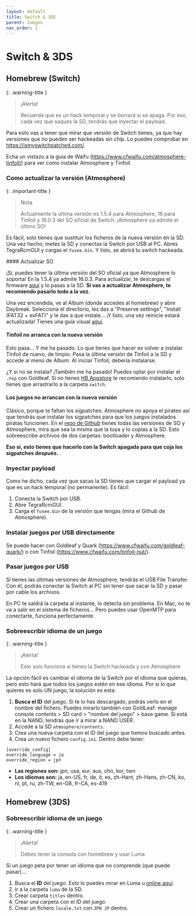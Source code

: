 ```yaml
---
layout: default
title: Switch & 3DS
parent: Juegos
nav_order: 1
---
```


# Switch & 3DS

## Homebrew (Switch)

{: .warning-title }
> ¡Alerta!
>
> Recuerda que es un hack temporal y se borrará si se apaga. Por eso, cada vez que saques la SD, tendrás que inyectar el payload.

Para esto vas a tener que mirar que versión de Switch tienes, ya que hay versiones que no pueden ser hackeadas sin chip. Lo puedes comprobar en https://ismyswitchpatched.com/.

Echa un vistazo a la guia de Waifu (https://www.cfwaifu.com/atmosphere-tinfoil/) para ver como instalar Atmosphere y Tinfoil.

### Como actualizar la versión (Atmosphere)

{: .important-title }
> Nota
>
> Actualmente la última versión es 1.5.4 para Atmosphere, 16 para Tinfoil y 16.0.3 del SO oficial de Switch. ¡Atmosphere ya admite el último SO!

Es fácil, solo tienes que sustituir los ficheros de la nueva versión en la SD. Una vez hecho, metes la SD y conectas la Switch por USB al PC. Abres TegraRcmGUI y cargas el `fusee.bin`. Y listo, se abrirá tu switch hackeada.

#### Actualizar SO

¡Sí, puedes tener la última versión del SO oficial ya que Atmosphere lo soporta! En la 1.5.4 ya admite 16.0.3. Para actualizar, te descargas el firmware [aquí](https://switchscene.org/resources/categories/firmwares-oficiales.7/) y lo pasas a la SD. **Si vas a actualizar Atmosphere, te recomiendo pasarlo todo a la vez.**

Una vez encendida, ve al Album (donde accedes al homebrew) y abre Daybreak. Selecciona el directorio, les das a "Preserve settings", "Install (FAT32 + exFAT)" y le das a que instale… ¡Y listo, una vez reinicie estará actualizada! Tienes una guía visual [aquí](https://switchscene.org/threads/gu%C3%ADa-para-actualizar-el-firmware-de-la-switch-con-daybreak.2663/).

#### Tinfoil no arranca con la nueva versión

Esto pasa… Y me ha pasado. Lo que tienes que hacer es volver a instalar Tinfoil de nuevo, de limpio. Pasa la última versión de Tinfoil a la SD y accede al menú de Album. Al iniciar Tinfoil, debería instalarse.

¿Y si no se instala? ¡También me ha pasado! Puedes optar por instalar el `.nsp` con Goldleaf. Si no tienes [HB Appstore](https://github.com/fortheusers/hb-appstore/releases) te recomiendo instalarlo, solo tienes que arrastrarlo a la carpeta `switch`.

#### Los juegos no arrancan con la nueva versión

Clásico, porque te faltan los sigpatches. Atmosphere no apoya el pirateo así que tendrás que instalar los sigpatches para que los juegos instalados piratas funcionen. En el [repo de Github](https://github.com/THZoria/AtmoPack-Vanilla/releases) tienes todas las versiones de SO y Atmosphere, mira que sea la misma que la tuya y lo copias a la SD. Esto sobreescribe archivos de dos carpetas: bootloader y Atmosphere.

**Eso sí, esto tienes que hacerlo con la Switch apagada para que coja los sigpatches después.**

### Inyectar payload

Como he dicho, cada vez que sacas la SD tienes que cargar el payload ya que es un hack temporal (no permanente). Es fácil:

1. Conecta la Switch por USB.
2. Abre TegraRcmGUI.
3. Carga el `fusee.bin` de la versión que tengas (mira el Github de Atmosphere).

### Instalar juegos por USB directamente

Se puede hacer con Goldleaf y Quark (https://www.cfwaifu.com/goldleaf-quark/) o con Tinfoil (https://www.cfwaifu.com/tinfoil-nut/).

### Pasar juegos por USB

Si tienes las últimas versiones de Atmosphere, tendrás el USB File Transfer. Con él, podrás conectar la Switch al PC sin tener que sacar la SD y pasar por cable los archivos.

En PC te saldrá la carpeta al instante, lo detecta sin problema. En Mac, no te va a salir en el sistema de ficheros… Pero puedes usar OpenMTP para conectarte, funciona perfectamente.

### Sobreescribir idioma de un juego

{: .warning-title }
> ¡Alerta!
>
> Esto solo funciona si tienes la Switch hackeada y con Atmosphere

La opción fácil es cambiar el idioma de la Switch por el idioma que quieras, pero esto hará que todos los juegos estén en ese idioma. Por si lo que quieres es solo UN juego, la solución es esta:

1. **Busca el ID** del juego. Si te lo has descargado, podrás verlo en el nombre del fichero. Puedes mirarlo también con GoldLeaf: manage console contents > SD card > "nombre del juego" > base game. Si está en la NAND, tendrás que ir a mirar a NAND USER.
2. Accede a la SD `atmosphere/contents`.
3. Crea una nueva carpeta con el ID del juego que hemos buscado antes.
4. Crea un nuevo fichero `config.ini`. Dentro debe tener:

```
[override_config] 
override_language = ja 
override_region = jpn
```

- **Las regiones son:** jpn, usa, eur, aus, chn, kor, twn
- **Los idiomas son:** ja, en-US, fr, de, it, es, zh-Hant, zh-Hans, zh-CN, ko, nl, pt, ru, zh-TW, en-GB, fr-CA, es-419

## Homebrew (3DS)



### Sobreescribir idioma de un juego

{: .warning-title }
> ¡Alerta!
>
> Debes tener la consola con homebrew y usar Luma.

Si un juego peta por tener un idioma que no comprende (que puede pasar)…

1. Busca el **ID** del juego. Esto lo puedes mirar en Luma u [online aquí](http://3dsdb.com/).
2. Ir a la carpeta `luma` de la SD.
3. Crear carpeta `titles` dentro.
4. Crear una carpeta con el ID del juego.
5. Crear un fichero `locale.txt` con `JPN JP` dentro.

